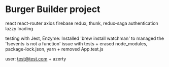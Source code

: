 # Burger Builder project

react
react-router
axios
firebase
redux, thunk, redux-saga
authentication
lazzy loading

testing with Jest, Enzyme:
Installed 'brew install watchman' to managed the 'fsevents is not a function' issue with tests + erased node_modules, package-lock.json, yarn + removed App.test.js

user: test@test.com + azerty
